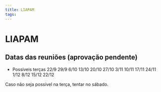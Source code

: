 ```yaml
---
title: LIAPAM
tags: 
---
```

# LIAPAM
## Datas das reuniões (aprovação pendente)
- Possíveis terças
22/9 
29/9
6/10
13/10
20/10
27/10
3/11
10/11
17/11
24/11
1/12
8/12
15/12
22/12

Caso não seja possível na terça, tentar no sábado.
